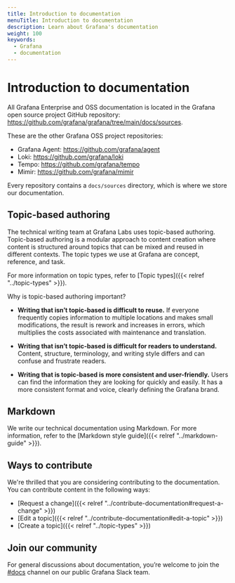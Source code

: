 ```yaml
---
title: Introduction to documentation
menuTitle: Introduction to documentation
description: Learn about Grafana's documentation
weight: 100
keywords:
  - Grafana
  - documentation
---
```


# Introduction to documentation

All Grafana Enterprise and OSS documentation is located in the Grafana open source project GitHub repository: https://github.com/grafana/grafana/tree/main/docs/sources.

These are the other Grafana OSS project repositories:

- Grafana Agent: https://github.com/grafana/agent
- Loki: https://github.com/grafana/loki
- Tempo: https://github.com/grafana/tempo
- Mimir: https://github.com/grafana/mimir

Every repository contains a `docs/sources` directory, which is where we store our documentation.

## Topic-based authoring

The technical writing team at Grafana Labs uses topic-based authoring. Topic-based authoring is a modular approach to content creation where content is structured around topics that can be mixed and reused in different contexts. The topic types we use at Grafana are concept, reference, and task.

For more information on topic types, refer to [Topic types]({{< relref "../topic-types" >}}).

Why is topic-based authoring important?

- **Writing that isn’t topic-based is difficult to reuse.** If everyone frequently copies information to multiple locations and makes small modifications, the result is rework and increases in errors, which multiplies the costs associated with maintenance and translation.

- **Writing that isn’t topic-based is difficult for readers to understand.** Content, structure, terminology, and writing style differs and can confuse and frustrate readers.

- **Writing that is topic-based is more consistent and user-friendly.**
  Users can find the information they are looking for quickly and easily. It has a more consistent format and voice, clearly defining the Grafana brand.

## Markdown

We write our technical documentation using Markdown. For more information, refer to the [Markdown style guide]({{< relref "../markdown-guide" >}}).

## Ways to contribute

We're thrilled that you are considering contributing to the documentation. You can contribute content in the following ways:

- [Request a change]({{< relref "../contribute-documentation#request-a-change" >}})
- [Edit a topic]({{< relref "../contribute-documentation#edit-a-topic" >}})
- [Create a topic]({{< relref "../topic-types" >}})

## Join our community

For general discussions about documentation, you’re welcome to join the [#docs](https://raintank-corp.slack.com/archives/C5PG2JK8W) channel on our public Grafana Slack team.
